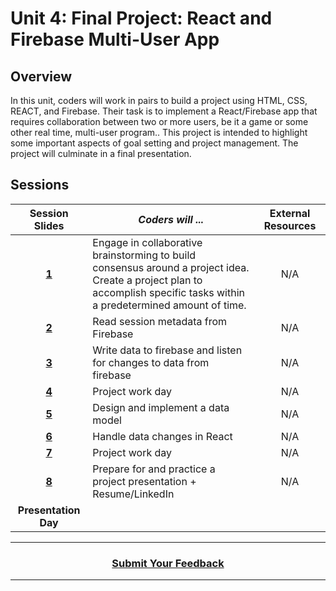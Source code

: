 # Unit 4: Final Project: React and Firebase Multi-User App

## Overview
In this unit, coders will work in pairs to build a project using HTML, CSS, REACT, and Firebase. Their task is to implement a React/Firebase app that requires collaboration between two or more users, be it a game or some other real time, multi-user program.. This project is intended to highlight some important aspects of goal setting and project management. The project will culminate in a final presentation.

## Sessions 
|Session Slides|*Coders will ...*|External Resources|
|:-------:|-------|:-------:|
|**[1](https://drive.google.com/open?id=1_s25HVtIFMNHFw6qwArYv1PVHieVEzoWoI-EifV4Mas)**| Engage in collaborative brainstorming to build consensus around a project idea. </br>Create a project plan to accomplish specific tasks within a predetermined amount of time.|N/A|
|**[2](https://drive.google.com/open?id=1_WjjJdqPDL2V7CRsqJOK8a07QEEdqZtVEWIagqOGvUQ)**|Read session metadata from Firebase |N/A|
|**[3](https://drive.google.com/open?id=12gS7C1NoiCB2EVTYjL0bqtgxIYQOO0fk9bxWzaxFFO4)**|Write data to firebase and listen for changes to data from firebase |N/A|
|**[4](https://docs.google.com/presentation/d/1Xezk0SR0VvbKBEhQtGgQ5NaWAx-3ZqWDkvhhEYoCuoM/edit)**|Project work day |N/A|
|**[5](https://drive.google.com/open?id=1Vcc4om--jF88eE9GWBRhDiCTMVetfNWA9p4BAuH2ZXI)**|Design and implement a data model |N/A|
|**[6](https://drive.google.com/open?id=1UYJN1ZX9KFiH-nejA2kPrLUqWy8YVK-QYsm3Uta6hbw)**|Handle data changes in React |N/A|
|**[7](https://drive.google.com/open?id=1-o_-_aczQGgdoM-f9nQdv-XG0ARFCtZ6hT1L0-hAOTc)**|Project work day |N/A|
|**[8](https://drive.google.com/open?id=1VWTbEBRP6fKdaRZ14AJNqMkwGnFNc_yAJLbJDWuDWVw)**|Prepare for and practice a project presentation  + Resume/LinkedIn |N/A|
|**Presentation Day**| 

----
<h3 align="center"><a href="https://docs.google.com/forms/d/e/1FAIpQLSfiZv1Y0U4Fr5k2iFVWRIVg2x7Su-r1hLoH0qb5RCMlNsxUjQ/viewform">Submit Your Feedback</a>  </h3>

----
